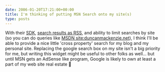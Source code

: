 ```yaml
---
date: 2006-01-20T17:21:00+00:00
title: I'm thinking of putting MSN Search onto my site(s)
type: posts
---
```

With their [SDK](https://msdn.microsoft.com/msn/msnsearch/), [search results as RSS](https://search.msn.com/results.aspx?q=MSDN+site%3aduncanmackenzie.net&format=rss&FORM=RSRE), and ability to limit searches by site (so you can do queries like [MSDN site:duncanmackenzie.net](https://search.msn.com/results.aspx?q=MSDN+site%3Aduncanmackenzie.net&FORM=QBRE)), I think I'll be able to provide a nice little 'cross property' search for my blog and my personal site. Replacing the google search box on my site isn't a big priority for me, but writing this widget might be useful to other folks as well... but until MSN gets an AdSense like program, Google is likely to own at least a part of my web site real estate 🙂
